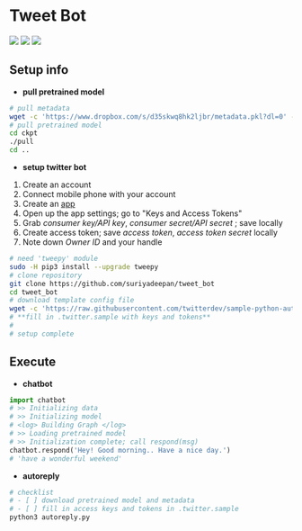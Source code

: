 # Tweet Bot


![](https://img.shields.io/badge/python-3-brightgreen.svg) ![](https://img.shields.io/badge/tensorflow-0.12.0-yellowgreen.svg) ![](https://img.shields.io/badge/tweepy-3.5.0-yellow.svg)


## Setup info


- **pull pretrained model**

```bash
# pull metadata
wget -c 'https://www.dropbox.com/s/d35skwq8hk2ljbr/metadata.pkl?dl=0' -O metadata.pkl
# pull pretrained model
cd ckpt
./pull
cd ..
```

- **setup twitter bot**

1. Create an account
2. Connect mobile phone with your account
3. Create an [app](https://apps.twitter.com/)
4. Open up the app settings; go to "Keys and Access Tokens"
5. Grab *consumer key/API key*, *consumer secret/API secret* ; save locally
6. Create access token; save *access token*, *access token secret* locally
7. Note down *Owner ID* and your handle


```bash
# need 'tweepy' module
sudo -H pip3 install --upgrade tweepy
# clone repository
git clone https://github.com/suriyadeepan/tweet_bot
cd tweet_bot
# download template config file
wget -c 'https://raw.githubusercontent.com/twitterdev/sample-python-autoreply/master/.twitter.sample' -O .twitter.sample
# **fill in .twitter.sample with keys and tokens**
#
# setup complete
```

## Execute


- **chatbot**

```python
import chatbot
# >> Initializing data
# >> Initializing model
# <log> Building Graph </log>
# >> Loading pretrained model
# >> Initialization complete; call respond(msg)
chatbot.respond('Hey! Good morning.. Have a nice day.')
# 'have a wonderful weekend'
```

- **autoreply**

```bash
# checklist
# - [ ] download pretrained model and metadata
# - [ ] fill in access keys and tokens in .twitter.sample
python3 autoreply.py
```
